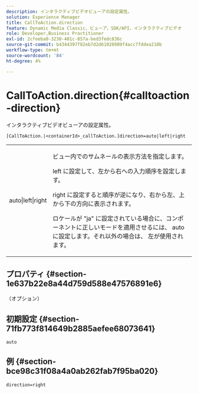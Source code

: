 ```yaml
---
description: インタラクティブビデオビューアの設定属性。
solution: Experience Manager
title: CallToAction.direction
feature: Dynamic Media Classic，ビューア，SDK/API，インタラクティブビデオ
role: Developer,Business Practitioner
exl-id: 2cfeeba0-3230-481c-857a-bed3fedc836c
source-git-commit: b4344397f82eb7d2d61020909f4acc7fddea210b
workflow-type: tm+mt
source-wordcount: '84'
ht-degree: 4%

---
```


# CallToAction.direction{#calltoaction-direction}

インタラクティブビデオビューアの設定属性。

`[CallToAction.|<containerId>_callToAction.]direction=auto|left|right`

<table id="table_441553CD34C94A58A9D7CBF772DEDDB6"> 
 <tbody> 
  <tr> 
   <td colname="col1"> <p> <span class="codeph"> auto|left|right  </span> </p> </td> 
   <td colname="col2"> <p> ビュー内でのサムネールの表示方法を指定します。 </p> <p><span class="codeph"> left </span>に設定して、左から右への入力順序を設定します。 </p> <p><span class="codeph"> right </span>に設定すると順序が逆になり、右から左、上から下の方向に表示されます。 </p> <p>ロケールが<span class="codeph"> "ja" </span>に設定されている場合に、コンポーネントに正しいモードを適用させるには、 <span class="codeph"> auto </span>に設定します。それ以外の場合は、 <span class="codeph">左</span>が使用されます。 </p> </td> 
  </tr> 
 </tbody> 
</table>

## プロパティ {#section-1e637b22e8a44d759d588e47576891e6}

（オプション）

## 初期設定 {#section-71fb773f814649b2885aefee68073641}

`auto`

## 例 {#section-bce98c31f08a4a0ab262fab7f95ba020}

```
direction=right
```

